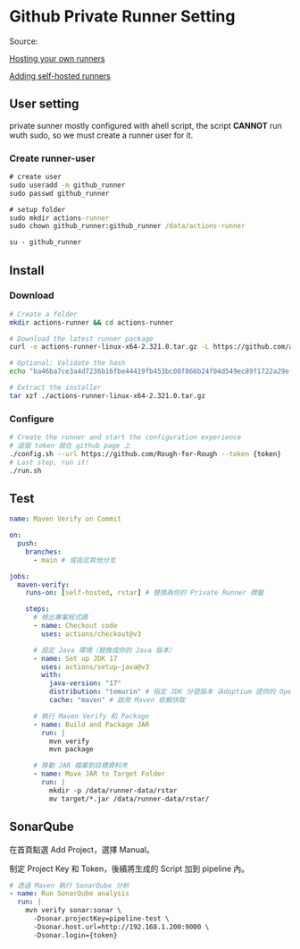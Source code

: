 # Github Private Runner Setting

Source:

[Hosting your own runners](https://docs.github.com/en/actions/hosting-your-own-runners)

[Adding self-hosted runners](https://docs.github.com/en/actions/hosting-your-own-runners/managing-self-hosted-runners/adding-self-hosted-runners)

## User setting

private sunner mostly configured with ahell script, the script **CANNOT** run wuth sudo, so we must create a runner user for it.

### Create runner-user

```cmd
# create user
sudo useradd -m github_runner
sudo passwd github_runner

# setup folder
sudo mkdir actions-runner
sudo chown github_runner:github_runner /data/actions-runner

su - github_runner
```

## Install

### Download

```bash
# Create a folder
mkdir actions-runner && cd actions-runner

# Download the latest runner package
curl -o actions-runner-linux-x64-2.321.0.tar.gz -L https://github.com/actions/runner/releases/download/v2.321.0/actions-runner-linux-x64-2.321.0.tar.gz

# Optional: Validate the hash
echo "ba46ba7ce3a4d7236b16fbe44419fb453bc08f866b24f04d549ec89f1722a29e  actions-runner-linux-x64-2.321.0.tar.gz" | shasum -a 256 -c

# Extract the installer
tar xzf ./actions-runner-linux-x64-2.321.0.tar.gz
```

### Configure

```bash
# Create the runner and start the configuration experience
# 這個 token 就在 github page 上
./config.sh --url https://github.com/Rough-for-Rough --token {token}
# Last step, run it!
./run.sh
```

## Test

```yml
name: Maven Verify on Commit

on:
  push:
    branches:
      - main # 或指定其他分支

jobs:
  maven-verify:
    runs-on: [self-hosted, rstar] # 替換為你的 Private Runner 標籤

    steps:
      # 檢出專案程式碼
      - name: Checkout code
        uses: actions/checkout@v3

      # 設定 Java 環境（替換成你的 Java 版本）
      - name: Set up JDK 17
        uses: actions/setup-java@v3
        with:
          java-version: "17"
          distribution: "temurin" # 指定 JDK 分發版本（Adoptium 提供的 OpenJDK）
          cache: "maven" # 啟用 Maven 依賴快取

      # 執行 Maven Verify 和 Package
      - name: Build and Package JAR
        run: |
          mvn verify
          mvn package

      # 移動 JAR 檔案到目標資料夾
      - name: Move JAR to Target Folder
        run: |
          mkdir -p /data/runner-data/rstar
          mv target/*.jar /data/runner-data/rstar/
```

## SonarQube

在首頁點選 Add Project，選擇 Manual。

制定 Project Key 和 Token，後續將生成的 Script 加到 pipeline 內。

```yml
# 透過 Maven 執行 SonarQube 分析
- name: Run SonarQube analysis
  run: |
    mvn verify sonar:sonar \
      -Dsonar.projectKey=pipeline-test \
      -Dsonar.host.url=http://192.168.1.200:9000 \
      -Dsonar.login={token}
```
